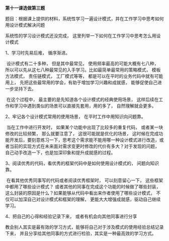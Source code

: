 **第十一课选做第三题**

题目：根据课上提供的材料，系统性学习一遍设计模式，并在工作学习中思考如何用设计模式解决问题

系统性的学习设计模式还没完成， 这里列举一下如何在工作学习中思考怎么用设计模式

1、学习时先易后难， 循序渐进。

​	设计模式有二十多种， 但是其中最常见， 使用频率最高的可能大概有七八种， 所以可以先从这七八种最常见的入手学习。比如最简单最常用的策略模式， 模板方法模式， 责任链模式， 工厂模式等等， 都是可以在平时的业务代码中就有可能用上， 先把这些最常用的学会，有助于增加学习兴趣和成就感， 能够促使自己进一步坚持下去。

​	在这个过程中， 最主要的是先知道各个设计模式的经典使用场景， 这样后续在工作和学习中遇到类似的场景可以直接先套用，用的多了， 自然理解就会更多。

2、牢记各个设计模式常用的使用场景， 在平时工作中用知识向问题靠。

​	当在工作中进行开发时， 如果某个功能中出现了比较多的重复代码， 或者某一块修改的比较频繁， 那么就要注意了， 这很可能就是优化的场景， 这时候在完成功能开发后，要刻意练习一下，思考这个需求能不能用哪一种设计模式进行改造，或者当前的实现方式在未来面对需求变更时修改的代价有多大？对于发现的问题， 自己动手改造一下，也是加深印象和提升成就感的过程。

3、阅读优秀的代码，看优秀的框架代码中是如何使用设计模式的， 问题向知识靠。

​	在看其他优秀同事写的代码或者阅读优秀框架时， 可以刻意留心一下， 这些框架中都用了哪些设计模式？ 或者其他的同事在完成这个功能的时候做了哪些封装， 这么封装的原因是什么？如果能够从代码中看出来作者使用了哪些设计模式， 不仅可以加深自己对设计模式和框架的理解， 更能大大增强成就感，驱动自己继续学习。

4、把自己的心得和经验记录下来， 或者有机会向其他同事进行分享

​	教会别人其实是最有效的学习方式，能够将自己对于涉及模式的使用经验总结记录下来， 并且分享给其他同事的方式进行检验，其实是一种最高效的学习方式。

​	